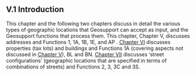 <h2>V.1 Introduction</h2>  

This chapter and the following two chapters discuss in detail the various types of geographic locations that Geosupport can accept as input, and the Geosupport functions that process them.  This chapter, Chapter V, discusses addresses and Functions 1, 1A, 1B, 1E, and AP .  [Chapter VI](..I/chapterVI/) discusses properties (tax lots) and buildings and Functions 1A (covering aspects not discussed in [Chapter V](../chapterV/)), BL and BN.  [Chapter VII](..II/chapterVII/) discusses ‘street configurations’ (geographic locations that are specified in terms of combinations of streets) and Functions 2, 3, 3C and 3S.
